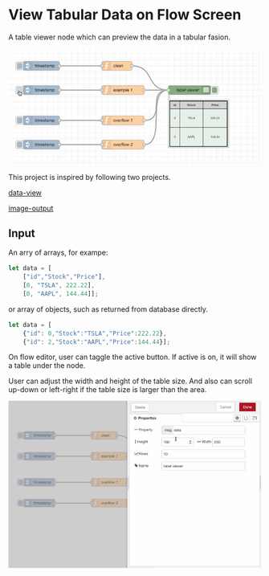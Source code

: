 # View Tabular Data on Flow Screen

A table viewer node which can preview the data in a tabular fasion. 

![table viewer](https://github.com/GuanyiLi-Craig/static-files/blob/422bc7a9b5dba629ca61a82363e9983c58ad855d/node-red-contrib-data-table-viewer/table_viewer.gif)

This project is inspired by following two projects.

[data-view](https://github.com/mblackstock/node-red-contrib-data-view)

[image-output](https://github.com/rikukissa/node-red-contrib-image-output)

## Input

An arry of arrays, for exampe:

```javascript
let data = [
    ["id","Stock","Price"],
    [0, "TSLA", 222.22],
    [0, "AAPL", 144.44]];
```
or array of objects, such as returned from database directly. 
```javascript
let data = [
    {"id": 0,"Stock":"TSLA","Price":222.22},
    {"id": 2,"Stock":"AAPL","Price":144.44}];
```

On flow editor, user can taggle the active button. If active is on, it will show a table under the node. 

User can adjust the width and height of the table size. And also can scroll up-down or left-right if the table size is larger than the area. 

![table viewer resize](https://github.com/GuanyiLi-Craig/static-files/blob/422bc7a9b5dba629ca61a82363e9983c58ad855d/node-red-contrib-data-table-viewer/table_viewer_size.gif)

